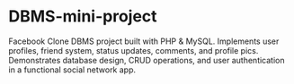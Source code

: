 # DBMS-mini-project
Facebook Clone DBMS project built with PHP &amp; MySQL. Implements user profiles, friend system, status updates, comments, and profile pics. Demonstrates database design, CRUD operations, and user authentication in a functional social network app.
